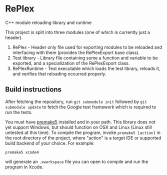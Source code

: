 # RePlex
C++ module reloading library and runtime

This project is split into three modules (one of which is currently just a header).

1. RePlex - Header only file used for exporting modules to be reloaded and interfacing with them (provides the RePlexExport base class).
2. Test library - Library file containing some a function and variable to be exported, and a specialization of the RePlexExport class.
3. RePlexRuntime - Test executable which loads the test library, reloads it, and verifies that reloading occurred properly.
 
## Build instructions

After fetching the repository, run `git submodule init` followed by `git submodule update` to fetch the Google test framework which is required to run the tests.

You must have [premake5](https://github.com/premake/premake-core) installed and in your path. This library does not yet support Windows, but should function on OSX and Linux (Linux still untested at this time). To compile the program, invoke `premake5 [action]` in the root directory of the project, where "action" is a target IDE or supported build backend of your choice. For example:

```
premake5 xcode4
```

will generate an `.xworkspace` file you can open to compile and run the program in Xcode.

